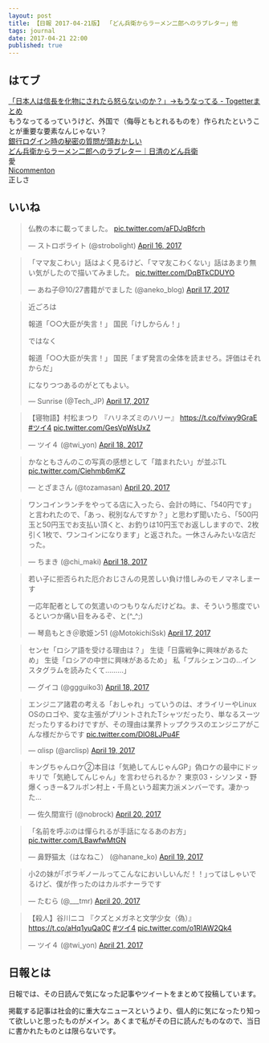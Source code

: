 ```yaml
---
layout: post
title: 【日報 2017-04-21版】 「どん兵衛からラーメン二郎へのラブレター」他
tags: journal
date: 2017-04-21 22:00
published: true
---
```



## はてブ

<div class="news"><a href="https://togetter.com/li/1102739" target="_blank">「日本人は信長を化物にされたら怒らないのか？」→もうなってる - Togetterまとめ</a>
<div class="newscomme">もうなってるっていうけど、外国で（侮辱ともとれるものを）作られたということが重要な要素なんじゃない？</div>
</div>

<div class="news"><a href="http://anond.hatelabo.jp/20170421085246" target="_blank">銀行ログイン時の秘密の質問が頭おかしい</a>
<div class="newscomme"></div>
</div>

<div class="news"><a href="http://www.donbei.jp/love/" target="_blank">どん兵衛からラーメン二郎へのラブレター｜日清のどん兵衛</a>
<div class="newscomme">愛</div>
</div>

<div class="news"><a href="https://nicommenton.com/" target="_blank">Nicommenton</a>
<div class="newscomme">正しさ</div>
</div>


## いいね

 <blockquote class="twitter-tweet"><p lang="ja" dir="ltr">仏教の本に載ってました。 <a href="https://t.co/aFDJqBfcrh">pic.twitter.com/aFDJqBfcrh</a></p>&mdash; ストロボライト (@strobolight) <a href="https://twitter.com/strobolight/status/853522995964399621">April 16, 2017</a></blockquote>
<script async src="//platform.twitter.com/widgets.js" charset="utf-8"></script> 
 
 
<blockquote class="twitter-tweet"><p lang="ja" dir="ltr">「ママ友こわい」話はよく見るけど、「ママ友こわくない」話はあまり無い気がしたので描いてみました。 <a href="https://t.co/DqBTkCDUYO">pic.twitter.com/DqBTkCDUYO</a></p>&mdash; あね子@10/27書籍がでました (@aneko_blog) <a href="https://twitter.com/aneko_blog/status/853926993745690624">April 17, 2017</a></blockquote>
<script async src="//platform.twitter.com/widgets.js" charset="utf-8"></script> 
 
 
<blockquote class="twitter-tweet"><p lang="ja" dir="ltr">近ごろは 
 
報道「○○大臣が失言！」 
国民「けしからん！」 
 
ではなく 
 
報道「○○大臣が失言！」 
国民「まず発言の全体を読ませろ。評価はそれからだ」 
 
になりつつあるのがとてもよい。</p>&mdash; Sunrise (@Tech_JP) <a href="https://twitter.com/Tech_JP/status/853968384454574080">April 17, 2017</a></blockquote>
<script async src="//platform.twitter.com/widgets.js" charset="utf-8"></script> 
 
 
<blockquote class="twitter-tweet"><p lang="ja" dir="ltr">【寝物語】村松まつり 『ハリネズミのハリー』 <a href="https://t.co/fviwy9GraE">https://t.co/fviwy9GraE</a> <a href="https://twitter.com/hashtag/%E3%83%84%E3%82%A44?src=hash">#ツイ4</a> <a href="https://t.co/GesVpWsUxZ">pic.twitter.com/GesVpWsUxZ</a></p>&mdash; ツイ４ (@twi_yon) <a href="https://twitter.com/twi_yon/status/854454508742615040">April 18, 2017</a></blockquote>
<script async src="//platform.twitter.com/widgets.js" charset="utf-8"></script> 
 
 
<blockquote class="twitter-tweet"><p lang="ja" dir="ltr">かなともさんのこの写真の感想として「踏まれたい」が並ぶTL <a href="https://t.co/Ciehmb6mKZ">pic.twitter.com/Ciehmb6mKZ</a></p>&mdash; とざまさん (@tozamasan) <a href="https://twitter.com/tozamasan/status/854905487237591041">April 20, 2017</a></blockquote>
<script async src="//platform.twitter.com/widgets.js" charset="utf-8"></script> 
 
 
<blockquote class="twitter-tweet"><p lang="ja" dir="ltr">ワンコインランチをやってる店に入ったら、会計の時に、「540円です」と言われたので、「あっ、税別なんですか？」と思わず聞いたら、「500円玉と50円玉でお支払い頂くと、お釣りは10円玉でお返ししますので、2枚引く1枚で、ワンコインになります」と返された。一休さんみたいな店だった。</p>&mdash; ちまき (@chi_maki) <a href="https://twitter.com/chi_maki/status/854257488568266752">April 18, 2017</a></blockquote>
<script async src="//platform.twitter.com/widgets.js" charset="utf-8"></script> 
 
 
<blockquote class="twitter-tweet"><p lang="ja" dir="ltr">若い子に拒否られた厄介おじさんの見苦しい負け惜しみのモノマネしまーす 
 
一応年配者としての気遣いのつもりなんだけどね。ま、そういう態度でいるといつか痛い目をみるぞ、と(^_^;)</p>&mdash; 琴島もとき＠歌姫ン51 (@MotokichiSsk) <a href="https://twitter.com/MotokichiSsk/status/853992198169284608">April 17, 2017</a></blockquote>
<script async src="//platform.twitter.com/widgets.js" charset="utf-8"></script> 
 
 
<blockquote class="twitter-tweet"><p lang="ja" dir="ltr">センセ「ロシア語を受ける理由は？」 
生徒「日露戦争に興味があるため」 
生徒「ロシアの中世に興味があるため」 
私「プルシェンコの…インスタグラムを読みたくて………」</p>&mdash; グイコ (@ggguiko3) <a href="https://twitter.com/ggguiko3/status/854167775052414978">April 18, 2017</a></blockquote>
<script async src="//platform.twitter.com/widgets.js" charset="utf-8"></script> 
 
 
<blockquote class="twitter-tweet"><p lang="ja" dir="ltr">エンジニア諸君の考える「おしゃれ」っていうのは、オライリーやLinux OSのロゴや、変な主張がプリントされたTシャツだったり、単なるスーツだったりするわけですが、その理由は業界トップクラスのエンジニアがこんな様だからです <a href="https://t.co/DlO8LJPu4F">pic.twitter.com/DlO8LJPu4F</a></p>&mdash; αlisp (@arclisp) <a href="https://twitter.com/arclisp/status/854664247065755648">April 19, 2017</a></blockquote>
<script async src="//platform.twitter.com/widgets.js" charset="utf-8"></script> 
 
 
<blockquote class="twitter-tweet"><p lang="ja" dir="ltr">キングちゃんロケ②本目は「気絶してんじゃんGP」偽ロケの最中にドッキリで「気絶してんじゃん」を言わせられるか？ 東京03・シソンヌ・野爆くっきー&amp;フルポン村上・千鳥という超実力派メンバーです。凄かった…</p>&mdash; 佐久間宣行 (@nobrock) <a href="https://twitter.com/nobrock/status/855098412458323969">April 20, 2017</a></blockquote>
<script async src="//platform.twitter.com/widgets.js" charset="utf-8"></script> 
 
 
<blockquote class="twitter-tweet"><p lang="ja" dir="ltr">「名前を呼ぶのは憚られるが手話になるあのお方」 <a href="https://t.co/LBawfwMtGN">pic.twitter.com/LBawfwMtGN</a></p>&mdash; 鼻野猫太（はなねこ） (@hanane_ko) <a href="https://twitter.com/hanane_ko/status/854834210267217920">April 19, 2017</a></blockquote>
<script async src="//platform.twitter.com/widgets.js" charset="utf-8"></script> 
 
 
<blockquote class="twitter-tweet"><p lang="ja" dir="ltr">小2の妹が｢ボラギノールってこんなにおいしいんだ！！｣ってはしゃいでるけど、僕が作ったのはカルボナーラです</p>&mdash; たむら (@___tmr) <a href="https://twitter.com/___tmr/status/854988915052134400">April 20, 2017</a></blockquote>
<script async src="//platform.twitter.com/widgets.js" charset="utf-8"></script> 
 
 
<blockquote class="twitter-tweet"><p lang="ja" dir="ltr">【殺人】谷川ニコ 『クズとメガネと文学少女（偽）』 <a href="https://t.co/aHq1yuQa0C">https://t.co/aHq1yuQa0C</a> <a href="https://twitter.com/hashtag/%E3%83%84%E3%82%A44?src=hash">#ツイ4</a> <a href="https://t.co/o1RIAW2Qk4">pic.twitter.com/o1RIAW2Qk4</a></p>&mdash; ツイ４ (@twi_yon) <a href="https://twitter.com/twi_yon/status/855307632298479617">April 21, 2017</a></blockquote>
<script async src="//platform.twitter.com/widgets.js" charset="utf-8"></script> 
 

## 日報とは

日報では、その日読んで気になった記事やツイートをまとめて投稿しています。

掲載する記事は社会的に重大なニュースというより、個人的に気になったり知って欲しいと思ったものがメイン。あくまで私がその日に読んだものなので、当日に書かれたものとは限らないです。